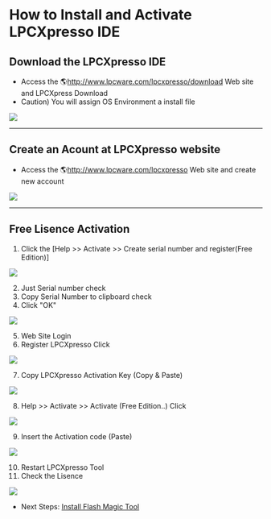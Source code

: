 # How to Install and Activate LPCXpresso IDE

## Download the LPCXpresso IDE

  - Access the 🌎<http://www.lpcware.com/lpcxpresso/download> Web site and
    LPCXpress Download
  - Caution) You will assign OS Environment a install file

![](/document_framework/img/osh/lpcxpresso/down.png)

-----

## Create an Acount at LPCXpresso website

  - Access the 🌎<http://www.lpcware.com/lpcxpresso> Web site and create
    new account

![](/document_framework/img/osh/lpcxpresso/lpx.png)

-----

## Free Lisence Activation

   1. Click the [Help >> Activate >> Create serial number and register(Free Edition)]

![](/document_framework/img/osh/lpcxpresso/lisence_1.png)

   2. Just Serial number check
   3. Copy Serial Number to clipboard check
   4. Click "OK"

![](/document_framework/img/osh/lpcxpresso/lisence_2.png)

   5. Web Site Login
   6. Register LPCXpresso Click

![](/document_framework/img/osh/lpcxpresso/lisence_3.png)

   7. Copy LPCXpresso Activation Key (Copy & Paste)

![](/document_framework/img/osh/lpcxpresso/lisence_4.png)

   8. Help >> Activate >> Activate (Free Edition..) Click

![](/document_framework/img/osh/lpcxpresso/lisence_5.png)

   9. Insert the Activation code (Paste)

![](/document_framework/img/osh/lpcxpresso/lisence_6.png)

   10. Restart LPCXpresso Tool
   11. Check the Lisence

![](/document_framework/img/osh/lpcxpresso/lisence_7.png)

  - Next Steps: [Install Flash Magic
    Tool](http://wizwiki.net/wiki/doku.php?id=products:w5500:w5500_evb:getting_started#downloading_a_new_program)
